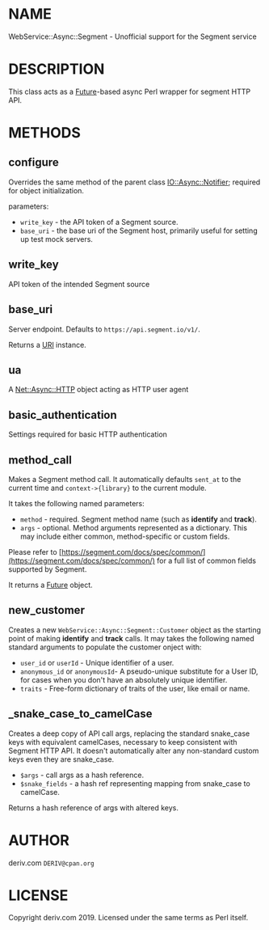 # NAME

WebService::Async::Segment - Unofficial support for the Segment service

# DESCRIPTION

This class acts as a [Future](https://metacpan.org/pod/Future)-based async Perl wrapper for segment HTTP API.

# METHODS

## configure

Overrides the same method of the parent class [IO::Async::Notifier](https://metacpan.org/pod/IO%3A%3AAsync%3A%3ANotifier); required for object initialization.

parameters:

- `write_key` - the API token of a Segment source.
- `base_uri` - the base uri of the Segment host, primarily useful for setting up test mock servers.

## write\_key

API token of the intended Segment source

## base\_uri

Server endpoint. Defaults to `https://api.segment.io/v1/`.

Returns a [URI](https://metacpan.org/pod/URI) instance.

## ua

A [Net::Async::HTTP](https://metacpan.org/pod/Net%3A%3AAsync%3A%3AHTTP) object acting as HTTP user agent

## basic\_authentication

Settings required for basic HTTP authentication

## method\_call

Makes a Segment method call. It automatically defaults `sent_at` to the current time and `context->{library}` to the current module.

It takes the following named parameters:

- `method` - required. Segment method name (such as **identify** and **track**).
- `args` - optional. Method arguments represented as a dictionary. This may include either common, method-specific or custom fields.

Please refer to [https://segment.com/docs/spec/common/](https://segment.com/docs/spec/common/) for a full list of common fields supported by Segment.

It returns a [Future](https://metacpan.org/pod/Future) object.

## new\_customer

Creates a new `WebService::Async::Segment::Customer` object as the starting point of making **identify** and **track** calls.
It may takes the following named standard arguments to populate the customer onject with:

- `user_id` or  `userId` - Unique identifier of a user.
- `anonymous_id` or `anonymousId`- A pseudo-unique substitute for a User ID, for cases when you don't have an absolutely unique identifier.
- `traits` - Free-form dictionary of traits of the user, like email or name.

## \_snake\_case\_to\_camelCase

Creates a deep copy of API call args, replacing the standard snake\_case keys with equivalent camelCases, necessary to keep consistent with Segment HTTP API.
It doesn't automatically alter any non-standard custom keys even they are snake\_case.

- `$args` - call args as a hash reference.
- `$snake_fields` - a hash ref representing mapping from snake\_case to camelCase.

Returns a hash reference of args with altered keys.

# AUTHOR

deriv.com `DERIV@cpan.org`

# LICENSE

Copyright deriv.com 2019. Licensed under the same terms as Perl itself.
